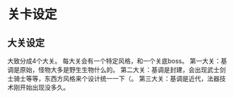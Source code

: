# 关卡设定

## 大关设定

大致分成4个大关。
每大关会有一个特定风格，和一个关底boss。
第一大关：基调是原始，怪物大多是野生生物什么的。
第二大关：基调是封建，会出现武士剑士骑士等等，东西方风格来个设计统一一下（。
第三大关：基调是近代，法器技术刚开始出现没多久。